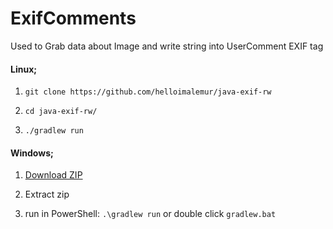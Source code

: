 # ExifComments
Used to Grab data about Image and write string into UserComment EXIF tag


<h4>Linux;</h4>

1. ```git clone https://github.com/helloimalemur/java-exif-rw```

2. ```cd java-exif-rw/```

3. ```./gradlew run```

<h4>Windows;</h4>

1. <a href="https://github.com/helloimalemur/java-exif-rw/archive/refs/heads/master.zip">Download ZIP</a>

2. Extract zip

3. run in PowerShell: ```.\gradlew run``` or double click ```gradlew.bat```
